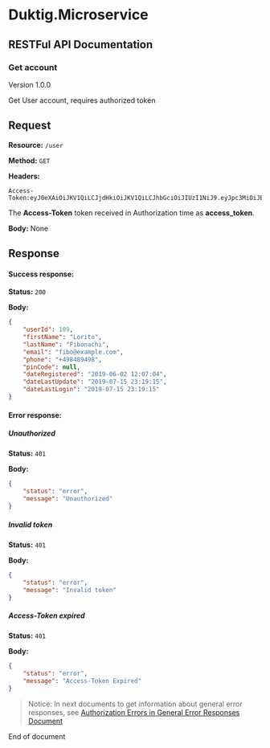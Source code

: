 # Duktig.Microservice
## RESTFul API Documentation

### Get account

Version 1.0.0

Get User account, requires authorized token 

Request
---

**Resource:** `/user`

**Method:** `GET`

**Headers:**

```
Access-Token:eyJ0eXAiOiJKV1QiLCJjdHkiOiJKV1QiLCJhbGciOiJIUzI1NiJ9.eyJpc3MiOiJEdWt0aWcuaW8uaXNzIiwiYXVkIjoiRHVrdGlnLmlvLmdlbmVyYWwuYXVkIiwic3ViIjoiRHVrdGlnLmlvLmdlbmVyYWwuc3ViIiwianRpIjoiRHVrdGlnLmlvLmdlbmVyYWwuanRpIiwibmJmIjoxNTYxOTIxNzMwLCJpYXQiOjE1NjE5MjE3MzAsImV4cCI6MTU2MjAwODEzMCwiYWNjb3VudCI6eyJ1c2VySWQiOjEwOSwiZmlyc3ROYW1lIjoiRGF2aWQiLCJsYXN0TmFtZSI6IkF5dmF6eWFuIiwiZW1haWwiOiJ0b2tlcm5lbEBnbWFpbC5jb20iLCJpZFJvbGUiOjF9fQ.rjbkAijCx2i09dfDmpfip7mRRfRWvQo8qtREUCPX2Bg
```

The **Access-Token** token received in Authorization time as **access_token**.

**Body:** None

Response
---

#### Success response:

**Status:** `200`

**Body:**

```json
{
    "userId": 109,
    "firstName": "Lorito",
    "lastName": "Fibonachi",
    "email": "fibo@example.com",
    "phone": "+498489498",
    "pinCode": null,
    "dateRegistered": "2019-06-02 12:07:04",
    "dateLastUpdate": "2019-07-15 23:19:15",
    "dateLastLogin": "2019-07-15 23:19:15"
}
```

#### Error response:

##### Unauthorized

**Status:** `401`

**Body:**

```json
{
    "status": "error",
    "message": "Unauthorized"
}
```

##### Invalid token

**Status:** `401`

**Body:**

```json
{
    "status": "error",
    "message": "Invalid token"
}
```

##### Access-Token expired

**Status:** `401`

**Body:**

```json
{
    "status": "error",
    "message": "Access-Token Expired"
}
```

> Notice: In next documents to get information about general error responses, see [Authorization Errors in General Error Responses Document](../3-general-error-responses.md)  

End of document
